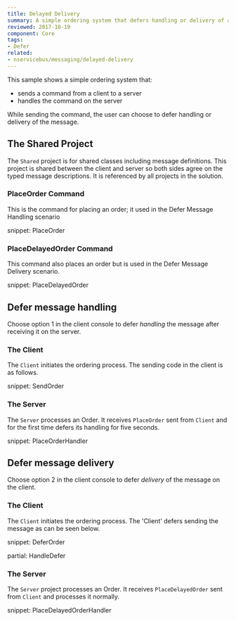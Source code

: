 ```yaml
---
title: Delayed Delivery
summary: A simple ordering system that defers handling or delivery of a message
reviewed: 2017-10-19
component: Core
tags:
- Defer
related:
- nservicebus/messaging/delayed-delivery
---
```


This sample shows a simple ordering system that:

 * sends a command from a client to a server
 * handles the command on the server

While sending the command, the user can choose to defer handling or delivery of the message.


## The Shared Project

The `Shared` project is for shared classes including message definitions. This project is shared between the client and server so both sides agree on the typed message descriptions. It is referenced by all projects in the solution.


### PlaceOrder Command

This is the command for placing an order; it used in the Defer Message Handling scenario

snippet: PlaceOrder


### PlaceDelayedOrder Command

This command also places an order but is used in the Defer Message Delivery scenario.

snippet: PlaceDelayedOrder


## Defer message handling

Choose option 1 in the client console to defer _handling_ the message after receiving it on the server.


### The Client

The `Client` initiates the ordering process. The sending code in the client is as follows.

snippet: SendOrder


### The Server

The `Server` processes an Order. It receives `PlaceOrder` sent from `Client` and for the first time defers its handling for five seconds.

snippet: PlaceOrderHandler


## Defer message delivery

Choose option 2 in the client console to defer _delivery_ of the message on the client.


### The Client

The `Client` initiates the ordering process. The 'Client' defers sending the message as can be seen below.

snippet: DeferOrder


partial: HandleDefer


### The Server

The `Server` project processes an Order. It receives `PlaceDelayedOrder` sent from `Client` and processes it normally.

snippet: PlaceDelayedOrderHandler
